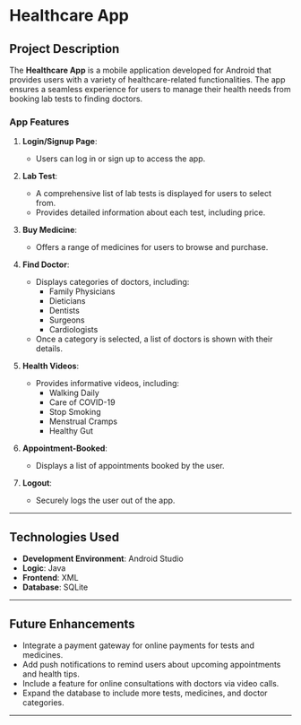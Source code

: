 # **Healthcare App**

## **Project Description**  
The **Healthcare App** is a mobile application developed for Android that provides users with a variety of healthcare-related functionalities. The app ensures a seamless experience for users to manage their health needs from booking lab tests to finding doctors.  

### **App Features**  
1. **Login/Signup Page**:  
   - Users can log in or sign up to access the app.  

2. **Lab Test**:  
   - A comprehensive list of lab tests is displayed for users to select from.  
   - Provides detailed information about each test, including price.  

3. **Buy Medicine**:  
   - Offers a range of medicines for users to browse and purchase.  

4. **Find Doctor**:  
   - Displays categories of doctors, including:  
     - Family Physicians  
     - Dieticians  
     - Dentists  
     - Surgeons  
     - Cardiologists  
   - Once a category is selected, a list of doctors is shown with their details.  

5. **Health Videos**:  
   - Provides informative videos, including:  
     - Walking Daily  
     - Care of COVID-19  
     - Stop Smoking  
     - Menstrual Cramps  
     - Healthy Gut  

6. **Appointment-Booked**:  
   - Displays a list of appointments booked by the user.  

7. **Logout**:  
   - Securely logs the user out of the app.  

---

## **Technologies Used**  
- **Development Environment**: Android Studio  
- **Logic**: Java  
- **Frontend**: XML  
- **Database**: SQLite  

---

## **Future Enhancements**  
- Integrate a payment gateway for online payments for tests and medicines.  
- Add push notifications to remind users about upcoming appointments and health tips.  
- Include a feature for online consultations with doctors via video calls.  
- Expand the database to include more tests, medicines, and doctor categories.  

---
